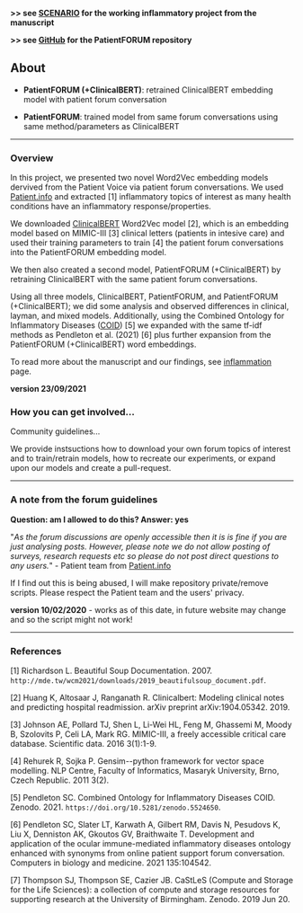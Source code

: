 **>> see [SCENARIO](SCENARIO.md) for the working inflammatory project from the manuscript**

**>> see [GitHub](https://github.com/sap218/patientFORUM) for the PatientFORUM repository**

## About

- **PatientFORUM (+ClinicalBERT)**: retrained ClinicalBERT embedding model with patient forum conversation 

- **PatientFORUM**: trained model from same forum conversations using same method/parameters as ClinicalBERT

---

### Overview

In this project, we presented two novel Word2Vec embedding models dervived from the Patient Voice via patient forum conversations. We used [Patient.info](https://patient.info/forums) and extracted [1]  inflammatory topics of interest as many health conditions have an inflammatory response/properties. 

We downloaded [ClinicalBERT](https://github.com/kexinhuang12345/clinicalBERT) Word2Vec model [2], which is an embedding model based on MIMIC-III [3] clinical letters (patients in intesive care) and used their training parameters to train [4] the patient forum conversations into the PatientFORUM embedding model.

We then also created a second model, PatientFORUM (+ClinicalBERT) by retraining ClinicalBERT with the same patient forum conversations. 

Using all three models, ClinicalBERT, PatientFORUM, and PatientFORUM (+ClinicalBERT); we did some analysis and observed differences in clinical, layman, and mixed models. Additionally, using the Combined Ontology for Inflammatory Diseases ([COID](https://github.com/sap218/coid/)) [5] we expanded with the same tf-idf methods as Pendleton et al. (2021) [6] plus further expansion from the PatientFORUM (+ClinicalBERT) word embeddings.

To read more about the manuscript and our findings, see [inflammation](SCENARIO.md) page.

**version 23/09/2021**

### How you can get involved...

Community guidelines...

We provide instsuctions how to download your own forum topics of interest and to train/retrain models, how to recreate our experiments, or expand upon our models and create a pull-request.

---

### A note from the forum guidelines

**Question: am I allowed to do this? Answer: yes**

"*As the forum discussions are openly accessible then it is is fine if you are just analysing posts. However, please note we do not allow posting of surveys, research requests etc so please do not post direct questions to any users.*" - Patient team from [Patient.info](https://patient.info/forums)

If I find out this is being abused, I will make repository private/remove scripts. Please respect the Patient team and the users' privacy. 

**version 10/02/2020** - works as of this date, in future website may change and so the script might not work!

---

### References

[1] Richardson L. Beautiful Soup Documentation. 2007. `http://mde.tw/wcm2021/downloads/2019_beautifulsoup_document.pdf`.

[2] Huang K, Altosaar J, Ranganath R. Clinicalbert: Modeling clinical notes and predicting hospital readmission. arXiv preprint arXiv:1904.05342. 2019.

[3] Johnson AE, Pollard TJ, Shen L, Li-Wei HL, Feng M, Ghassemi M, Moody B, Szolovits P, Celi LA, Mark RG. MIMIC-III, a freely accessible critical care database. Scientific data. 2016 3(1):1-9.

[4] Rehurek R, Sojka P. Gensim--python framework for vector space modelling. NLP Centre, Faculty of Informatics, Masaryk University, Brno, Czech Republic. 2011 3(2).

[5] Pendleton SC. Combined Ontology for Inflammatory Diseases COID. Zenodo. 2021. `https://doi.org/10.5281/zenodo.5524650`.

[6] Pendleton SC, Slater LT, Karwath A, Gilbert RM, Davis N, Pesudovs K, Liu X, Denniston AK, Gkoutos GV, Braithwaite T. Development and application of the ocular immune-mediated inflammatory diseases ontology enhanced with synonyms from online patient support forum conversation. Computers in biology and medicine. 2021 135:104542.

[7] Thompson SJ, Thompson SE, Cazier JB. CaStLeS (Compute and Storage for the Life Sciences): a collection of compute and storage resources for supporting research at the University of Birmingham. Zenodo. 2019 Jun 20.

